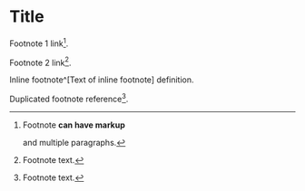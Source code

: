 # Title

Footnote 1 link[^first].

Footnote 2 link[^second].
  
Inline footnote^[Text of inline footnote] definition.

Duplicated footnote reference[^second].

[^first]: Footnote **can have markup**

    and multiple paragraphs.

[^second]: Footnote text.